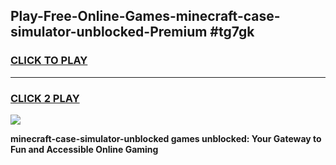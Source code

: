 
## Play-Free-Online-Games-minecraft-case-simulator-unblocked-Premium #tg7gk
<h3>
<a href="https://premium.freeplayer.one?title=minecraft-case-simulator-unblocked&ref=8M">CLICK TO PLAY</a></h3>
<hr>

<h3>
<a href="https://premium.freeplayer.one?title=minecraft-case-simulator-unblocked&ref=8M">CLICK 2 PLAY</a>
  
</h3>

<a href="https://premium.freeplayer.one?title=minecraft-case-simulator-unblocked&ref=8M"><img src="https://clearcache.store/games.png"></a>


**minecraft-case-simulator-unblocked games unblocked: Your Gateway to Fun and Accessible Online Gaming**
